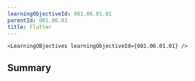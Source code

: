 ```yaml
---
learningObjectiveId: 081.06.01.01
parentId: 081.06.01
title: Flutter
---
```


```tsx eval
<LearningOBjectives learningObjectiveId={081.06.01.01} />
```

## Summary

